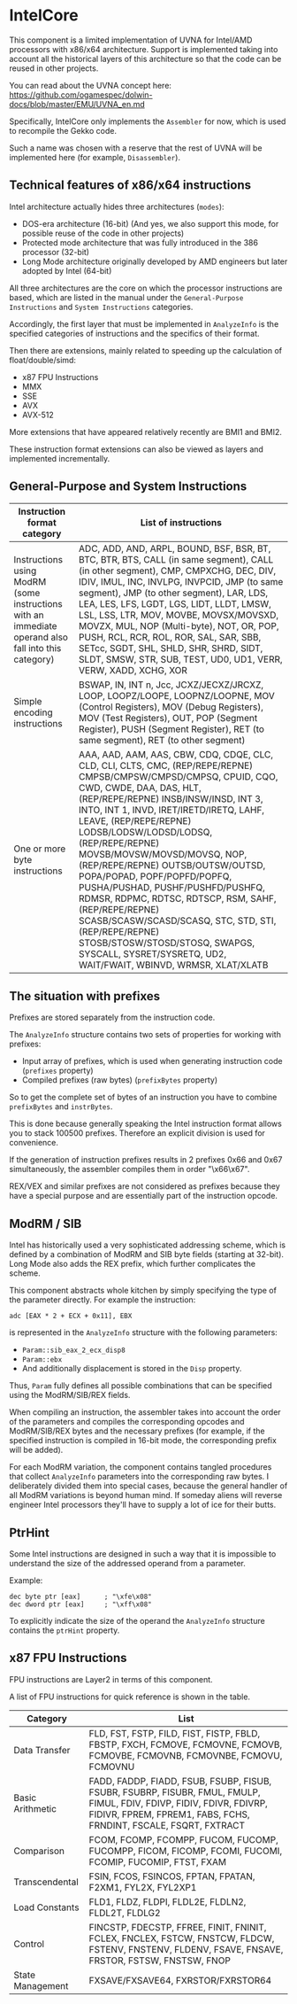 # IntelCore

This component is a limited implementation of UVNA for Intel/AMD processors with x86/x64 architecture.
Support is implemented taking into account all the historical layers of this architecture so that the code can be reused in other projects. 

You can read about the UVNA concept here: https://github.com/ogamespec/dolwin-docs/blob/master/EMU/UVNA_en.md

Specifically, IntelCore only implements the `Assembler` for now, which is used to recompile the Gekko code.

Such a name was chosen with a reserve that the rest of UVNA will be implemented here (for example, `Disassembler`). 

## Technical features of x86/x64 instructions

Intel architecture actually hides three architectures (`modes`):
- DOS-era architecture (16-bit)   (And yes, we also support this mode, for possible reuse of the code in other projects)
- Protected mode architecture that was fully introduced in the 386 processor (32-bit)
- Long Mode architecture originally developed by AMD engineers but later adopted by Intel (64-bit)

All three architectures are the core on which the processor instructions are based, which are listed in the manual under the `General-Purpose Instructions` and `System Instructions` categories.

Accordingly, the first layer that must be implemented in `AnalyzeInfo` is the specified categories of instructions and the specifics of their format.

Then there are extensions, mainly related to speeding up the calculation of float/double/simd:
- x87 FPU Instructions
- MMX
- SSE
- AVX
- AVX-512

More extensions that have appeared relatively recently are BMI1 and BMI2.

These instruction format extensions can also be viewed as layers and implemented incrementally.

## General-Purpose and System Instructions

|Instruction format category |List of instructions |
|---|---|
|Instructions using ModRM (some instructions with an immediate operand also fall into this category)|ADC, ADD, AND, ARPL, BOUND, BSF, BSR, BT, BTC, BTR, BTS, CALL (in same segment), CALL (in other segment), CMP, CMPXCHG, DEC, DIV, IDIV, IMUL, INC, INVLPG, INVPCID, JMP (to same segment), JMP (to other segment), LAR, LDS, LEA, LES, LFS, LGDT, LGS, LIDT, LLDT, LMSW, LSL, LSS, LTR, MOV, MOVBE, MOVSX/MOVSXD, MOVZX, MUL, NOP (Multi-byte), NOT, OR, POP, PUSH, RCL, RCR, ROL, ROR, SAL, SAR, SBB, SETcc, SGDT, SHL, SHLD, SHR, SHRD, SIDT, SLDT, SMSW, STR, SUB, TEST, UD0, UD1, VERR, VERW, XADD, XCHG, XOR|
|Simple encoding instructions|BSWAP, IN, INT n, Jcc, JCXZ/JECXZ/JRCXZ, LOOP, LOOPZ/LOOPE, LOOPNZ/LOOPNE, MOV (Control Registers), MOV (Debug Registers), MOV (Test Registers), OUT, POP (Segment Register), PUSH (Segment Register), RET (to same segment), RET (to other segment)|
|One or more byte instructions|AAA, AAD, AAM, AAS, CBW, CDQ, CDQE, CLC, CLD, CLI, CLTS, CMC, (REP/REPE/REPNE) CMPSB/CMPSW/CMPSD/CMPSQ, CPUID, CQO, CWD, CWDE, DAA, DAS, HLT, (REP/REPE/REPNE) INSB/INSW/INSD, INT 3, INTO, INT 1, INVD, IRET/IRETD/IRETQ, LAHF, LEAVE, (REP/REPE/REPNE) LODSB/LODSW/LODSD/LODSQ, (REP/REPE/REPNE) MOVSB/MOVSW/MOVSD/MOVSQ, NOP, (REP/REPE/REPNE) OUTSB/OUTSW/OUTSD, POPA/POPAD, POPF/POPFD/POPFQ, PUSHA/PUSHAD, PUSHF/PUSHFD/PUSHFQ, RDMSR, RDPMC, RDTSC, RDTSCP, RSM, SAHF, (REP/REPE/REPNE) SCASB/SCASW/SCASD/SCASQ, STC, STD, STI, (REP/REPE/REPNE) STOSB/STOSW/STOSD/STOSQ, SWAPGS, SYSCALL, SYSRET/SYSRETQ, UD2, WAIT/FWAIT, WBINVD, WRMSR, XLAT/XLATB|

## The situation with prefixes

Prefixes are stored separately from the instruction code.

The `AnalyzeInfo` structure contains two sets of properties for working with prefixes:
- Input array of prefixes, which is used when generating instruction code (`prefixes` property)
- Compiled prefixes (raw bytes) (`prefixBytes` property)

So to get the complete set of bytes of an instruction you have to combine `prefixBytes` and `instrBytes`.

This is done because generally speaking the Intel instruction format allows you to stack 100500 prefixes. Therefore an explicit division is used for convenience.

If the generation of instruction prefixes results in 2 prefixes 0x66 and 0x67 simultaneously, the assembler compiles them in order "\x66\x67".

REX/VEX and similar prefixes are not considered as prefixes because they have a special purpose and are essentially part of the instruction opcode.

## ModRM / SIB

Intel has historically used a very sophisticated addressing scheme, which is defined by a combination of ModRM and SIB byte fields (starting at 32-bit). Long Mode also adds the REX prefix, which further complicates the scheme.

This component abstracts whole kitchen by simply specifying the type of the parameter directly. For example the instruction:

```
adc [EAX * 2 + ECX + 0x11], EBX
```

is represented in the `AnalyzeInfo` structure with the following parameters:

- `Param::sib_eax_2_ecx_disp8`
- `Param::ebx`
- And additionally displacement is stored in the `Disp` property.

Thus, `Param` fully defines all possible combinations that can be specified using the ModRM/SIB/REX fields.

When compiling an instruction, the assembler takes into account the order of the parameters and compiles the corresponding opcodes and ModRM/SIB/REX bytes and the necessary prefixes (for example, if the specified instruction is compiled in 16-bit mode, the corresponding prefix will be added). 

For each ModRM variation, the component contains tangled procedures that collect `AnalyzeInfo` parameters into the corresponding raw bytes. I deliberately divided them into special cases, because the general handler of all ModRM variations is beyond human mind. If someday aliens will reverse engineer Intel processors they'll have to supply a lot of ice for their butts.

## PtrHint

Some Intel instructions are designed in such a way that it is impossible to understand the size of the addressed operand from a parameter.

Example:

```
dec byte ptr [eax]		; "\xfe\x08"
dec dword ptr [eax]		; "\xff\x08"
```

To explicitly indicate the size of the operand the `AnalyzeInfo` structure contains the `ptrHint` property.

## x87 FPU Instructions

FPU instructions are Layer2 in terms of this component.

A list of FPU instructions for quick reference is shown in the table.

|Category|List|
|---|---|
|Data Transfer|FLD, FST, FSTP, FILD, FIST, FISTP, FBLD, FBSTP, FXCH, FCMOVE, FCMOVNE, FCMOVB, FCMOVBE, FCMOVNB, FCMOVNBE, FCMOVU, FCMOVNU|
|Basic Arithmetic|FADD, FADDP, FIADD, FSUB, FSUBP, FISUB, FSUBR, FSUBRP, FISUBR, FMUL, FMULP, FIMUL, FDIV, FDIVP, FIDIV, FDIVR, FDIVRP, FIDIVR, FPREM, FPREM1, FABS, FCHS, FRNDINT, FSCALE, FSQRT, FXTRACT|
|Comparison|FCOM, FCOMP, FCOMPP, FUCOM, FUCOMP, FUCOMPP, FICOM, FICOMP, FCOMI, FUCOMI, FCOMIP, FUCOMIP, FTST, FXAM|
|Transcendental|FSIN, FCOS, FSINCOS, FPTAN, FPATAN, F2XM1, FYL2X, FYL2XP1|
|Load Constants|FLD1, FLDZ, FLDPI, FLDL2E, FLDLN2, FLDL2T, FLDLG2|
|Control|FINCSTP, FDECSTP, FFREE, FINIT, FNINIT, FCLEX, FNCLEX, FSTCW, FNSTCW, FLDCW, FSTENV, FNSTENV, FLDENV, FSAVE, FNSAVE, FRSTOR, FSTSW, FNSTSW, FNOP|
|State Management|FXSAVE/FXSAVE64, FXRSTOR/FXRSTOR64|
